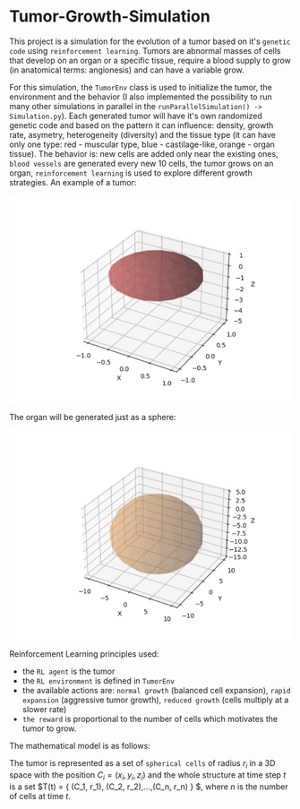 # Tumor-Growth-Simulation

This project is a simulation for the evolution of a tumor based on it's `genetic code` using `reinforcement learning`. Tumors are abnormal masses of cells that develop on an organ or a specific tissue, require a blood supply to grow (in anatomical terms: angionesis) and can have a variable grow.

For this simulation, the `TumorEnv` class is used to initialize the tumor, the environment and the behavior (I also implemented the possibility to run many other simulations in parallel in the `runParallelSimulation() -> Simulation.py`). Each generated tumor will have it's own randomized genetic code and based on the pattern it can influence: density, growth rate, asymetry, heterogeneity (diversity) and the tissue type (it can have only one type: red - muscular type, blue - castilage-like, orange - organ tissue). The behavior is: new cells are added only near the existing ones, `blood vessels` are generated every new 10 cells, the tumor grows on an organ, `reinforcement learning` is used to explore different growth strategies. An example of a tumor:

![alt text](tumor.png)

The organ will be generated just as a sphere:

![alt text](organ.png)

Reinforcement Learning principles used: 
- the `RL agent` is the tumor
- the `RL environment` is defined in `TumorEnv`
- the available actions are: `normal growth` (balanced cell expansion), `rapid expansion` (aggressive tumor growth), `reduced growth` (cells multiply at a slower rate)
- `the reward` is proportional to the number of cells which motivates the tumor to grow.

The mathematical model is as follows:

The tumor is represented as a set of `spherical cells` of radius $r_i$ in a 3D space with the position $C_i = (x_i, y_i, z_i)$ and the whole structure at time step $t$ is a set $T(t) = \{ (C_1, r_1), (C_2, r_2),...,(C_n, r_n) \} $, where $n$ is the number of cells at time $t$.
